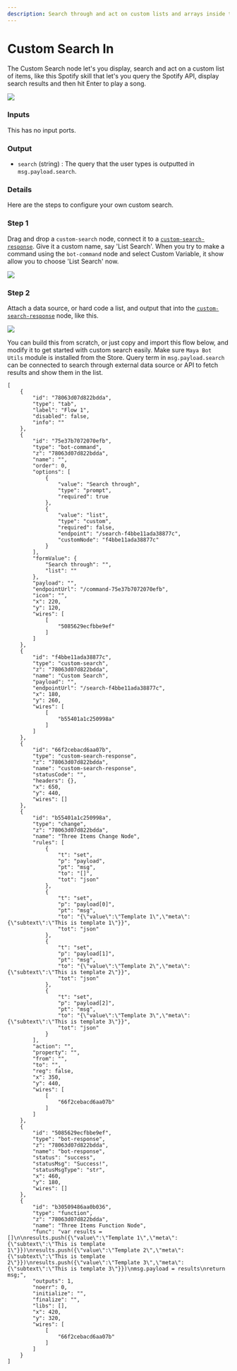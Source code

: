 ```yaml
---
description: Search through and act on custom lists and arrays inside the Maya command bar.
---
```


# Custom Search In

The Custom Search node let's you display, search and act on a custom list of items, like this Spotify skill that let's you query the Spotify API, display search results and then hit Enter to play a song.

![](../../../.gitbook/assets/customsearch.gif)

### Inputs

This has no input ports.

### Output

* `search` (string) : The query that the user types is outputted in `msg.payload.search`.

### Details

Here are the steps to configure your own custom search.

### Step 1&#x20;

Drag and drop a `custom-search` node, connect it to a [`custom-search-response`](custom-search-out.md). Give it a custom name, say 'List Search'. When you try to make a command using the `bot-command` node and select Custom Variable, it show allow you to choose 'List Search' now.

![](../../../.gitbook/assets/customsearchtute.gif)

### Step 2

Attach a data source, or hard code a list, and output that into the [`custom-search-response`](custom-search-out.md) node, like this.

![](../../../.gitbook/assets/datasourcecustomsearch.gif)

You can build this from scratch, or just copy and import this flow below, and modify it to get started with custom search easily. Make sure `Maya Bot Utils` module is installed from the Store. Query term in `msg.payload.search` can be connected to search through external data source or API to fetch results and show them in the list.

```jsonp
[
    {
        "id": "78063d07d822bdda",
        "type": "tab",
        "label": "Flow 1",
        "disabled": false,
        "info": ""
    },
    {
        "id": "75e37b7072070efb",
        "type": "bot-command",
        "z": "78063d07d822bdda",
        "name": "",
        "order": 0,
        "options": [
            {
                "value": "Search through",
                "type": "prompt",
                "required": true
            },
            {
                "value": "list",
                "type": "custom",
                "required": false,
                "endpoint": "/search-f4bbe11ada38877c",
                "customNode": "f4bbe11ada38877c"
            }
        ],
        "formValue": {
            "Search through": "",
            "list": ""
        },
        "payload": "",
        "endpointUrl": "/command-75e37b7072070efb",
        "icon": "",
        "x": 220,
        "y": 120,
        "wires": [
            [
                "5085629ecfbbe9ef"
            ]
        ]
    },
    {
        "id": "f4bbe11ada38877c",
        "type": "custom-search",
        "z": "78063d07d822bdda",
        "name": "Custom Search",
        "payload": "",
        "endpointUrl": "/search-f4bbe11ada38877c",
        "x": 180,
        "y": 260,
        "wires": [
            [
                "b55401a1c250998a"
            ]
        ]
    },
    {
        "id": "66f2cebacd6aa07b",
        "type": "custom-search-response",
        "z": "78063d07d822bdda",
        "name": "custom-search-response",
        "statusCode": "",
        "headers": {},
        "x": 650,
        "y": 440,
        "wires": []
    },
    {
        "id": "b55401a1c250998a",
        "type": "change",
        "z": "78063d07d822bdda",
        "name": "Three Items Change Node",
        "rules": [
            {
                "t": "set",
                "p": "payload",
                "pt": "msg",
                "to": "[]",
                "tot": "json"
            },
            {
                "t": "set",
                "p": "payload[0]",
                "pt": "msg",
                "to": "{\"value\":\"Template 1\",\"meta\":{\"subtext\":\"This is template 1\"}}",
                "tot": "json"
            },
            {
                "t": "set",
                "p": "payload[1]",
                "pt": "msg",
                "to": "{\"value\":\"Template 2\",\"meta\":{\"subtext\":\"This is template 2\"}}",
                "tot": "json"
            },
            {
                "t": "set",
                "p": "payload[2]",
                "pt": "msg",
                "to": "{\"value\":\"Template 3\",\"meta\":{\"subtext\":\"This is template 3\"}}",
                "tot": "json"
            }
        ],
        "action": "",
        "property": "",
        "from": "",
        "to": "",
        "reg": false,
        "x": 350,
        "y": 440,
        "wires": [
            [
                "66f2cebacd6aa07b"
            ]
        ]
    },
    {
        "id": "5085629ecfbbe9ef",
        "type": "bot-response",
        "z": "78063d07d822bdda",
        "name": "bot-response",
        "status": "success",
        "statusMsg": "Success!",
        "statusMsgType": "str",
        "x": 460,
        "y": 180,
        "wires": []
    },
    {
        "id": "b30509486aa0b036",
        "type": "function",
        "z": "78063d07d822bdda",
        "name": "Three Items Function Node",
        "func": "var results = []\n\nresults.push({\"value\":\"Template 1\",\"meta\":{\"subtext\":\"This is template 1\"}})\nresults.push({\"value\":\"Template 2\",\"meta\":{\"subtext\":\"This is template 2\"}})\nresults.push({\"value\":\"Template 3\",\"meta\":{\"subtext\":\"This is template 3\"}})\nmsg.payload = results\nreturn msg;",
        "outputs": 1,
        "noerr": 0,
        "initialize": "",
        "finalize": "",
        "libs": [],
        "x": 420,
        "y": 320,
        "wires": [
            [
                "66f2cebacd6aa07b"
            ]
        ]
    }
]
```
